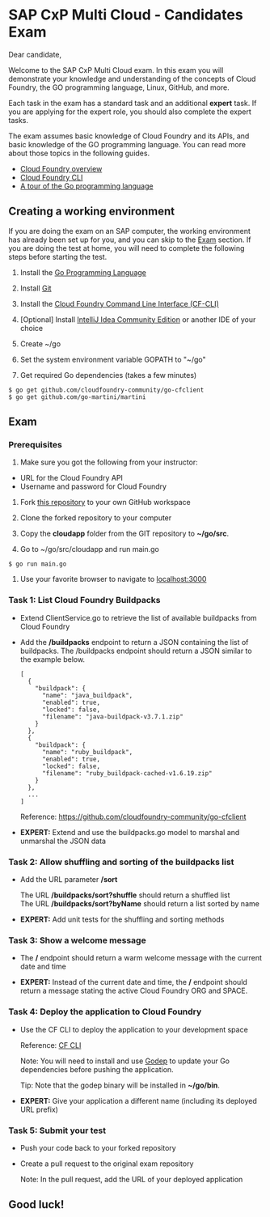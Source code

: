 # SAP CxP Multi Cloud - Candidates Exam

Dear candidate,

Welcome to the SAP CxP Multi Cloud exam. In this exam you will demonstrate your knowledge and understanding of the concepts of Cloud Foundry, the GO programming language, Linux, GitHub, and more.

Each task in the exam has a standard task and an additional **expert** task. If you are applying for the expert role, you should also complete the expert tasks.

The exam assumes basic knowledge of Cloud Foundry and its APIs, and basic knowledge of the GO programming language. You can read more about those topics in the following guides.

* [Cloud Foundry overview](https://docs.cloudfoundry.org/concepts/overview.html)
* [Cloud Foundry CLI](https://docs.cloudfoundry.org/cf-cli/)
* [A tour of the Go programming language](https://tour.golang.org/)

## Creating a working environment

If you are doing the exam on an SAP computer, the working environment has already been set up for you, and you can skip to the [Exam](#exam) section. If you are doing the test at home, you will need to complete the following steps before starting the test.

1. Install the [Go Programming Language](https://golang.org/dl/)

1. Install [Git](https://git-scm.com/downloads)

1. Install the [Cloud Foundry Command Line Interface (CF-CLI)](https://github.com/cloudfoundry/cli#downloads)

1. [Optional] Install [IntelliJ Idea Community Edition](https://www.jetbrains.com/idea/#chooseYourEdition) or another IDE of your choice

1. Create ~/go

1. Set the system environment variable GOPATH to "~/go"

1. Get required Go dependencies (takes a few minutes)

 ```
 $ go get github.com/cloudfoundry-community/go-cfclient
 $ go get github.com/go-martini/martini
 ```

## Exam

### Prerequisites
 
1. Make sure you got the following from your instructor:

  * URL for the Cloud Foundry API
  * Username and password for Cloud Foundry

1. Fork [this repository](https://github.com/sapmulticloud/candidates-exam) to your own GitHub workspace

1. Clone the forked repository to your computer

1. Copy the **cloudapp** folder from the GIT repository to **~/go/src**.

1. Go to ~/go/src/cloudapp and run main.go

  `$ go run main.go`

1. Use your favorite browser to navigate to [localhost:3000](http://localhost:3000)
  
### Task 1: List Cloud Foundry Buildpacks

* Extend ClientService.go to retrieve the list of available buildpacks from Cloud Foundry

* Add the **/buildpacks** endpoint to return a JSON containing the list of buildpacks. The /buildpacks endpoint should return a JSON similar to the example below.

  ```
  [
    {
      "buildpack": {
        "name": "java_buildpack",
        "enabled": true,
        "locked": false,
        "filename": "java-buildpack-v3.7.1.zip"
      }
    },
    {
      "buildpack": {
        "name": "ruby_buildpack",
        "enabled": true,
        "locked": false,
        "filename": "ruby_buildpack-cached-v1.6.19.zip"
      }
    },
    ...
  ]
  ```
  
  Reference: https://github.com/cloudfoundry-community/go-cfclient
  
* **EXPERT:** Extend and use the buildpacks.go model to marshal and unmarshal the JSON data

### Task 2: Allow shuffling and sorting of the buildpacks list

* Add the URL parameter **/sort**

  The URL **/buildpacks/sort?shuffle** should return a shuffled list  
  The URL **/buildpacks/sort?byName** should return a list sorted by name
  
* **EXPERT:** Add unit tests for the shuffling and sorting methods

### Task 3: Show a welcome message

* The **/** endpoint should return a warm welcome message with the current date and time

* **EXPERT:** Instead of the current date and time, the **/** endpoint should return a message stating the active Cloud Foundry ORG and SPACE.

### Task 4: Deploy the application to Cloud Foundry

* Use the CF CLI to deploy the application to your development space

  Reference: [CF CLI](https://docs.cloudfoundry.org/cf-cli/)

  Note: You will need to install and use [Godep](https://github.com/tools/godep) to update your Go dependencies before pushing the application.
  
  Tip: Note that the godep binary will be installed in **~/go/bin**.

* **EXPERT:** Give your application a different name (including its deployed URL prefix)

### Task 5: Submit your test

* Push your code back to your forked repository

* Create a pull request to the original exam repository

  Note: In the pull request, add the URL of your deployed application

## Good luck!
